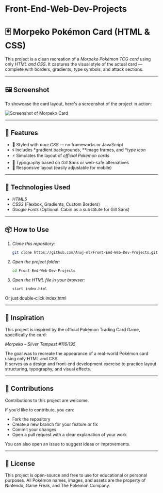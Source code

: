 # Front-End-Web-Dev-Projects

# 🃏 Morpeko Pokémon Card (HTML & CSS)

This project is a clean recreation of a *Morpeko Pokémon TCG card* using only *HTML and CSS*. It captures the visual style of the actual card — complete with borders, gradients, type symbols, and attack sections.

---

## 🖼 Screenshot

To showcase the card layout, here's a screenshot of the project in action:

![Screenshot of Morpeko Card](.//screenshot.jpg)

---

## 🔧 Features

- 🎨 Styled with *pure CSS* — no frameworks or JavaScript
- 🌀 Includes *gradient backgrounds, **image frames, and **type icon*
- ⚡ Simulates the layout of *official Pokémon cards*
- 💬 Typography based on *Gill Sans* or web-safe alternatives
- 📱 Responsive layout (easily adjustable for mobile)

---


## 📌 Technologies Used

- *HTML5*  
- *CSS3* (Flexbox, Gradients, Custom Borders)  
- *Google Fonts* (Optional: Cabin as a substitute for Gill Sans)

---

## 📦 How to Use

1. *Clone this repository:*
   ```bash
   git clone https://github.com/Anuj-ml/Front-End-Web-Dev-Projects.git
2. *Open the project folder:*

   ```bash
   cd Front-End-Web-Dev-Projects
3. *Open the HTML file in your browser:*
   ```bash
   start index.html

Or just double-click index.html

---

## 🧠 Inspiration

This project is inspired by the official Pokémon Trading Card Game, specifically the card:

*Morpeko – Silver Tempest #116/195*

The goal was to recreate the appearance of a real-world Pokémon card using only HTML and CSS.  
It serves as a design and front-end development exercise to practice layout structuring, typography, and visual effects.

---

## 🤝 Contributions

Contributions to this project are welcome.

If you’d like to contribute, you can:

- Fork the repository
- Create a new branch for your feature or fix
- Commit your changes
- Open a pull request with a clear explanation of your work

You can also open an issue to suggest ideas or improvements.

---

## 📜 License

This project is open-source and free to use for educational or personal purposes.
All Pokémon names, images, and assets are the property of Nintendo, Game Freak, and The Pokémon Company.
